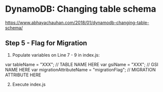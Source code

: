 # DynamoDB: Changing table schema

https://www.abhayachauhan.com/2018/01/dynamodb-changing-table-schema/

## Step 5 - Flag for Migration

1. Populate variables on Line 7 - 9 in index.js:

var tableName = "XXX"; // TABLE NAME HERE
var gsiName = "XXX"; // GSI NAME HERE
var migrationAttributeName = "migrationFlag"; // MIGRATION ATTRIBUTE HERE

2. Execute index.js
